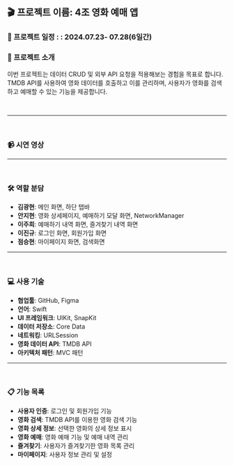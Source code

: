 ## 🎬 프로젝트 이름: 4조 영화 예매 앱
### 📅 프로젝트 일정 : : 2024.07.23- 07.28(6일간)<br>
### 📖 프로젝트 소개
이번 프로젝트는 데이터 CRUD 및 외부 API 요청을 적용해보는 경험을 목표로 합니다. TMDB API를 사용하여 영화 데이터를 호출하고 이를 관리하며, 사용자가 영화를 검색하고 예매할 수 있는 기능을 제공합니다.

<br>

---

<br>

### 📹 시연 영상




---
<br>

### 🛠️ 역할 분담
- **김광현**: 메인 화면, 하단 탭바<br>
- **안지현**: 영화 상세페이지, 예매하기 모달 화면, NetworkManager<br>
- **이주희**: 예매하기 내역 화면, 즐겨찾기 내역 화면<br>
- **이진규**: 로그인 화면, 회원가입 화면<br>
- **점승현**: 마이페이지 화면, 검색화면

---
<br>

### 💻 사용 기술
- **협업툴**: GitHub, Figma<br>
- **언어**: Swift<br>
- **UI 프레임워크**: UIKit, SnapKit<br>
- **데이터 저장소**: Core Data<br>
- **네트워킹**: URLSession<br>
- **영화 데이터 API**: TMDB API<br>
- **아키텍처 패턴**: MVC 패턴

---
<br>

### 📋 기능 목록
- **사용자 인증**: 로그인 및 회원가입 기능<br>
- **영화 검색**: TMDB API를 이용한 영화 검색 기능<br>
- **영화 상세 정보**: 선택한 영화의 상세 정보 표시<br>
- **영화 예매**: 영화 예매 기능 및 예매 내역 관리<br>
- **즐겨찾기**: 사용자가 즐겨찾기한 영화 목록 관리<br>
- **마이페이지**: 사용자 정보 관리 및 설정
